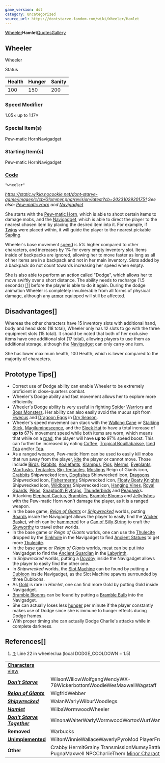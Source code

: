 ```yaml
---
game_version: dst
category: Uncategorized
source_url: https://dontstarve.fandom.com/wiki/Wheeler/Hamlet
---
```


[Wheeler](/wiki/Wheeler "Wheeler")**Hamlet**[Quotes](/wiki/Wheeler/Quotes "Wheeler/Quotes")[Gallery](/wiki/Wheeler/Gallery "Wheeler/Gallery")

## Wheeler

Wheeler

Status

| Health | Hunger | Sanity |
| --- | --- | --- |
| 100 | 150 | 200 |

### Speed Modifier

1.05× up to 1.17×

### Special Item(s)

Pew-matic HornNavigadget

### Starting Item(s)

Pew-matic HornNavigadget

### [Code](/wiki/Console "Console")

`"wheeler"`

*https://static.wikia.nocookie.net/dont-starve-game/images/c/cb/Glommer.png/revision/latest?cb=20231029201751 See also: [Pew-matic Horn](/wiki/Pew-matic_Horn "Pew-matic Horn") and [Navigadget](/wiki/Navigadget "Navigadget")*

She starts with the [Pew-matic Horn](/wiki/Pew-matic_Horn "Pew-matic Horn"), which is able to shoot certain items to damage mobs, and the [Navigadget](/wiki/Navigadget "Navigadget"), which is able to direct the player to the nearest chosen item by placing the desired item into it. For example, if [Twigs](/wiki/Twigs "Twigs") were placed within, it will guide the player to the nearest pickable [Sapling](/wiki/Sapling "Sapling").

Wheeler's base movement [speed](/wiki/Speed "Speed") is 5% higher compared to other characters, and increases by 1% for every empty inventory slot. Items inside of backpacks are ignored, allowing her to move faster as long as all of her items are in a backpack and not in her main inventory. Slots added by a backpack do not count towards increasing her speed when empty.

She is also able to perform an action called "Dodge", which allows her to move swiftly over a short distance. The ability needs to recharge (1.5 seconds) [[1]](#cite_note-1) before the player is able to do it again. During the dodge animation Wheeler is completely invulnerable from all forms of physical damage, although any [armor](/wiki/Armor "Armor") equipped will still be affected.

## Disadvantages[]

Whereas the other characters have 15 inventory slots with additional hand, body and head slots (18 total), Wheeler only has 12 slots to go with the three equipment slots (15 total). It should be noted that both of her exclusive items have one additional slot (17 total), allowing players to use them as additional storage, although the [Navigadget](/wiki/Navigadget "Navigadget") can only carry one item.

She has lower maximum health, 100 Health, which is lower compared to the majority of characters.

## Prototype Tips[]

* Correct use of Dodge ability can enable Wheeler to be extremely proficient in close-quarters combat.
* Wheeler's Dodge ability and fast movement allows her to explore more efficiently.
* Wheeler's Dodge ability is very useful in fighting [Spider Warriors](/wiki/Spider_Warrior "Spider Warrior") and [Boss Monsters](/wiki/Boss_Monster "Boss Monster"). Her ability can also easily avoid the mucus spit from [Ewecus](/wiki/Ewecus "Ewecus") and [Dragoon Eggs](/wiki/Dragoon_Egg "Dragoon Egg") in [Dry Season](/wiki/Dry_Season "Dry Season").
* Wheeler's speed movement can stack with the [Walking Cane](/wiki/Walking_Cane "Walking Cane") or [Stalking Stick](/wiki/Stalking_Stick "Stalking Stick"), [Magiluminescence](/wiki/Magiluminescence "Magiluminescence"), and the [Sleek Hat](/wiki/Sleek_Hat "Sleek Hat") to have a total increase of **up to** 67% movement speed while both items are worn, which means that while on a [road](/wiki/Road "Road"), the player will have **up to** 97% speed boost. This can further be increased by eating [Coffee](/wiki/Coffee "Coffee"), [Tropical Bouillabaisse](/wiki/Tropical_Bouillabaisse "Tropical Bouillabaisse"), [Iced Tea](/wiki/Iced_Tea "Iced Tea") and/or [Tea](/wiki/Tea "Tea").
* As a ranged weapon, Pew-matic Horn can be used to easily kill mobs that run away from the player, [kite](/wiki/Kite "Kite") the player or cannot move. Those include [Birds](/wiki/Bird "Bird"), [Rabbits](/wiki/Rabbit "Rabbit"), [Koalefants](/wiki/Koalefant "Koalefant"), [Krampus](/wiki/Krampus "Krampus"), [Pigs](/wiki/Pigs "Pigs"), [Merms](/wiki/Merm "Merm"), [Eyeplants](/wiki/Eyeplant "Eyeplant"), [MacTusks](/wiki/MacTusk "MacTusk"), [Tentacles](/wiki/Tentacle "Tentacle"), [Big Tentacles](/wiki/Big_Tentacle "Big Tentacle"), [Moslings](/wiki/Mosling "Mosling") Reign of Giants icon, [Crabbits](/wiki/Crabbit "Crabbit") Shipwrecked icon, [Dogfishes](/wiki/Dogfish "Dogfish") Shipwrecked icon, [Dragoons](/wiki/Dragoon "Dragoon") Shipwrecked icon, [Fishermerms](/wiki/Fishermerm "Fishermerm") Shipwrecked icon, [Floaty Boaty Knights](/wiki/Floaty_Boaty_Knight "Floaty Boaty Knight") Shipwrecked icon, [Wildbores](/wiki/Wildbore "Wildbore") Shipwrecked icon, [Hanging Vines](/wiki/Hanging_Vine "Hanging Vine"), [Royal Guards](/wiki/Royal_Guard "Royal Guard"), [Pikos](/wiki/Piko "Piko"), [Snaptooth Flytraps](/wiki/Snaptooth_Flytrap "Snaptooth Flytrap"), [Thunderbirds](/wiki/Thunderbird "Thunderbird") and [Peagawk](/wiki/Peagawk "Peagawk")s.
* Attacking [Elephant Cactus](/wiki/Elephant_Cactus "Elephant Cactus"), [Brambles](/wiki/Bramble "Bramble"), [Bramble Blooms](/wiki/Bramble_Bloom "Bramble Bloom") and [Jellyfishes](/wiki/Jellyfish "Jellyfish") with the Pew-matic Horn won't damage the player, as it is a ranged weapon.
* In the base game, *[Reign of Giants](/wiki/Reign_of_Giants "Reign of Giants")* or *[Shipwrecked](/wiki/Shipwrecked "Shipwrecked")* worlds, putting [Boards](/wiki/Boards "Boards") inside the Navigadget allows the player to easily find the [Wicker Basket](/wiki/Wicker_Basket "Wicker Basket"), which can be [hammered](/wiki/Hammer "Hammer") for a [Can of Silly String](/wiki/Can_of_Silly_String "Can of Silly String") to craft the [Skyworthy](/wiki/Skyworthy "Skyworthy") to travel other worlds.
* In the base game or *Reign of Giants* worlds, one can use the [Thulecite](/wiki/Thulecite "Thulecite") dropped by the [Sinkhole](/wiki/Sinkhole "Sinkhole") in the Navigadget to find [Ancient Statues](/wiki/Ancient_Statue "Ancient Statue") to get more [Thulecite](/wiki/Thulecite "Thulecite").
* In the base game or *Reign of Giants* worlds, [meat](/wiki/Meat "Meat") can be put into Navigadget to find the [Ancient Guardian](/wiki/Ancient_Guardian "Ancient Guardian") in the [Labyrinth](/wiki/Labyrinth "Labyrinth").
* In *Shipwrecked* worlds, putting a [Doydoy](/wiki/Doydoy "Doydoy") inside the Navigadget allows the player to easily find the other one.
* In *Shipwrecked* worlds, the [Slot Machine](/wiki/Slot_Machine "Slot Machine") can be found by putting a [Dubloon](/wiki/Dubloon "Dubloon") inside Navigadget, as the Slot Machine spawns surrounded by three Dubloons.
* As [Gold](/wiki/Gold "Gold") is rare in *Hamlet*, one can find more Gold by putting Gold inside Navigadget.
* [Bramble Blooms](/wiki/Bramble_Bloom "Bramble Bloom") can be found by putting a [Bramble Bulb](/wiki/Bramble_Bulb "Bramble Bulb") into the Navigadget.
* She can actually loses less [hunger](/wiki/Hunger "Hunger") per minute if the player constantly makes use of Dodge since she is immune to hunger effects during Dodge frames.
* With proper timing she can actually Dodge Charlie's attacks while in complete darkness.

## References[]

1. [↑](#cite_ref-1) Line 22 in wheeler.lua (local DODGE\_COOLDOWN = 1.5)

|  |  |
| --- | --- |
| **[Characters](/wiki/Characters "Characters")** [view](/wiki/Template:Characters "Template:Characters") | |
| ***[Don't Starve](/wiki/Don%27t_Starve "Don't Starve")*** | WilsonWillowWolfgangWendyWX-78WickerbottomWoodieWesMaxwellWagstaff |
| ***[Reign of Giants](/wiki/Reign_of_Giants "Reign of Giants")*** | WigfridWebber |
| ***[Shipwrecked](/wiki/Shipwrecked "Shipwrecked")*** | WalaniWarlyWilburWoodlegs |
| ***[Hamlet](/wiki/Hamlet "Hamlet")*** | WilbaWormwoodWheeler |
| ***[Don't Starve Together](/wiki/Don%27t_Starve_Together "Don't Starve Together")*** | WinonaWalterWarlyWormwoodWortoxWurtWandaWonkey |
| **Removed** | Warbucks |
| **[Unimplemented](/wiki/Unimplemented_Characters "Unimplemented Characters")** | WiltonWinnieWallaceWaverlyPyroMod PlayerFrog Webber |
| **Other** | Crabby HermitGrainy TransmissionMumsyBattlemaster PugnaMaxwell NPCCharlieThem [Minor Characters](/wiki/Minor_Characters "Minor Characters") |